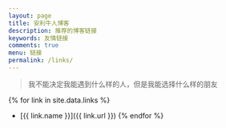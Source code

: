 ```yaml
---
layout: page
title: 安利牛人博客
description: 推荐的博客链接
keywords: 友情链接
comments: true
menu: 链接
permalink: /links/
---
```


> 我不能决定我能遇到什么样的人，但是我能选择什么样的朋友

{% for link in site.data.links %}
* [{{ link.name }}]({{ link.url }})
{% endfor %}
